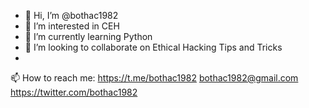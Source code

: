 - 👋 Hi, I’m @bothac1982
- 👀 I’m interested in CEH
- 🌱 I’m currently learning Python
- 💞️ I’m looking to collaborate on Ethical Hacking Tips and Tricks
- 
📫 How to reach me:
https://t.me/bothac1982
bothac1982@gmail.com
https://twitter.com/bothac1982


<!---
bothac1982/bothac1982 is a ✨ special ✨ repository because its `README.md` (this file) appears on your GitHub profile.
You can click the Preview link to take a look at your changes.
--->
